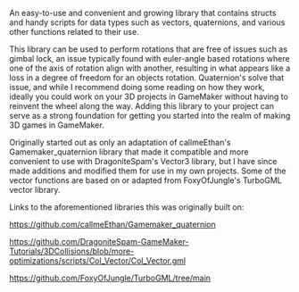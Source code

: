 An easy-to-use and convenient and growing library that contains structs and handy scripts for data types such as vectors, quaternions, and various other functions related to their use.

This library can be used to perform rotations that are free of issues such as gimbal lock, an issue typically found with euler-angle based rotations where one of the axis of rotation align with another, resulting in what appears like a loss in a degree of freedom for an objects rotation. Quaternion's solve that issue, and while I recommend doing some reading on how they work, ideally you could work on your 3D projects in GameMaker without having to reinvent the wheel along the way. Adding this library to your project can serve as a strong foundation for getting you started into the realm of making 3D games in GameMaker.

Originally started out as only an adaptation of callmeEthan's Gamemaker_quaternion library that made it compatible and more convenient to use with DragoniteSpam's Vector3 library, but I have since made additions and modified them for use in my own projects. Some of the vector functions are based on or adapted from FoxyOfJungle's TurboGML vector library.

Links to the aforementioned libraries this was originally built on:

https://github.com/callmeEthan/Gamemaker_quaternion

https://github.com/DragoniteSpam-GameMaker-Tutorials/3DCollisions/blob/more-optimizations/scripts/Col_Vector/Col_Vector.gml

https://github.com/FoxyOfJungle/TurboGML/tree/main
